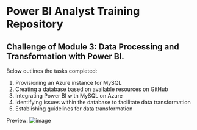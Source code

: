 # Power BI Analyst Training Repository
## Challenge of Module 3: Data Processing and Transformation with Power BI.

Below outlines the tasks completed:

1. Provisioning an Azure instance for MySQL
1. Creating a database based on available resources on GitHub
1. Integrating Power BI with MySQL on Azure
1. Identifying issues within the database to facilitate data transformation
1. Establishing guidelines for data transformation

Preview:
![image](https://github.com/buenodeandrade/dio-power-bi-analyst2/assets/147355115/eaffb203-5696-42f2-a382-68fcbf4afffa)
